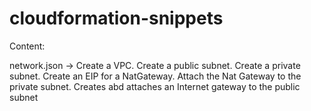 # cloudformation-snippets

Content:

network.json -> Create a VPC. Create a public subnet. Create a private subnet. Create an EIP for a NatGateway. Attach the Nat Gateway to the private subnet. Creates abd attaches an Internet gateway to the public subnet
